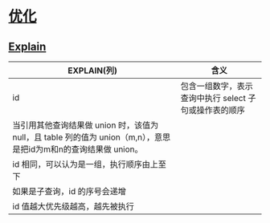 # [优化](https://github.com/Summer-Felix/Database/blob/master/MySQL/优化.md) #

## [Explain](http://b72820a1.wiz03.com/share/s/2Ta22x20o4jW2IZNfI1XAGW30wawI70GGkoQ2k40bZ2_CNx5) ##

**EXPLAIN(列)** | **含义**
------ | ------
id | 包含一组数字，表示查询中执行 select 子句或操作表的顺序
   | 当引用其他查询结果做 union 时，该值为 null，且 table 列的值为 union（m,n），意思是把id为m和n的查询结果做 union。
   | id 相同，可以认为是一组，执行顺序由上至下
   | 如果是子查询，id 的序号会递增
   | id 值越大优先级越高，越先被执行